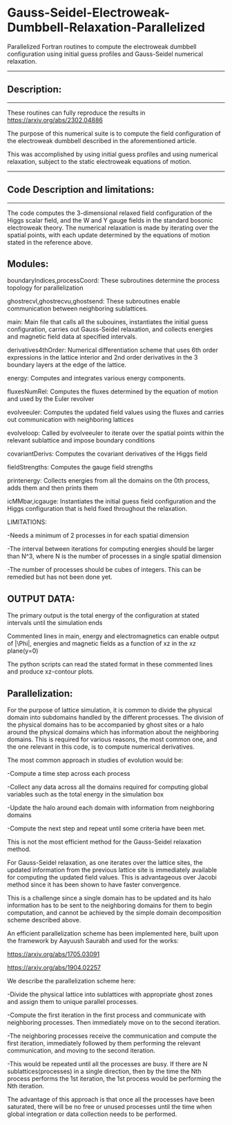 # Gauss-Seidel-Electroweak-Dumbbell-Relaxation-Parallelized
Parallelized Fortran routines to compute the electroweak dumbbell configuration using initial guess profiles and Gauss-Seidel numerical relaxation.

-----------------------------------------------------------------------------------------------------------------------------------------------------

Description:
---------------------------------
-----------------------------------------------------------------------------------------------------------------------------------------------------

These routines can fully reproduce the results in https://arxiv.org/abs/2302.04886

The purpose of this numerical suite is to compute the field configuration of the electroweak dumbbell described in the aforementioned article. 

This was accomplished by using initial guess profiles and using numerical relaxation, subject to the static electroweak equations of motion.

-----------------------------------------------------------------------------------------------------------------------------------------------------

Code Description and limitations:
---------------------------------
-----------------------------------------------------------------------------------------------------------------------------------------------------

The code computes the 3-dimensional relaxed field configuration of the Higgs scalar field, and the W and Y gauge fields in the standard bosonic electroweak 
theory. The numerical relaxation is made by iterating over the spatial points, with each update determined by the equations of motion stated in the reference above.

Modules:
-------

boundaryIndices,processCoord: These subroutines determine the process topology for parallelization

ghostrecvl,ghostrecvu,ghostsend: These subroutines enable communication between neighboring sublattices.

main: Main file that calls all the subouines, instantiates the initial guess configuration, carries out Gauss-Seidel relaxation, and collects energies and magnetic field data at specified intervals.

derivatives4thOrder: Numerical differentiation scheme that uses 6th order expressions in the lattice interior and 2nd order derivatives in the 3 boundary layers at the edge of the lattice.

energy: Computes and integrates various energy components.

fluxesNumRel: Computes the fluxes determined by the equation of motion and used by the Euler revolver

evolveeuler: Computes the updated field values using the fluxes and carries out communication with neighboring lattices

evolveloop: Called by evolveeuler to iterate over the spatial points within the relevant sublattice and impose boundary conditions

covariantDerivs: Computes the covariant derivatives of the Higgs field

fieldStrengths: Computes the gauge field strengths

printenergy: Collects energies from all the domains on the 0th process, adds them and then prints them

icMMbar,icgauge: Instantiates the initial guess field configuration and the Higgs configuration that is held fixed throughout the relaxation.

LIMITATIONS:

-Needs a minimum of 2 processes in for each spatial dimension

-The interval between iterations for computing energies should be larger than N^3, where N is the number of processes in a single spatial dimension

-The number of processes should be cubes of integers. This can be remedied but has not been done yet.

OUTPUT DATA:
-----------

The primary output is the total energy of the configuration at stated intervals until the simulation ends

Commented lines in main, energy and electromagnetics can enable output of |\Phi|, energies and magnetic fields as a function of xz in the xz plane(y=0)

The python scripts can read the stated format in these commented lines and produce xz-contour plots.

Parallelization:
----------------
For the purpose of lattice simulation, it is common to divide the physical domain into subdomains handled by the different processes.
The division of the physical domains has to be accompanied by ghost sites or a halo around the physical domains which has information about the neighboring 
domains. This is required for various reasons, the most common one, and the one relevant in this code, is to compute numerical derivatives.

The most common approach in studies of evolution would be:

-Compute a time step across each process

-Collect any data across all the domains required for computing global variables such as the total energy in the simulation box

-Update the halo around each domain with information from neighboring domains

-Compute the next step and repeat until some criteria have been met.

This is not the most efficient method for the Gauss-Seidel relaxation method.

For Gauss-Seidel relaxation, as one iterates over the lattice sites, the updated information from the previous lattice site is immediately available
for computing the updated field values. This is advantageous over Jacobi method since it has been shown to have faster convergence.

This is a challenge since a single domain has to be updated and its halo information has to be sent to the neighboring domains for them to begin computation,
and cannot be achieved by the simple domain decomposition scheme described above.

An efficient parallelization scheme has been implemented here, built upon the framework by Aayuush Saurabh and used for the works:

https://arxiv.org/abs/1705.03091

https://arxiv.org/abs/1904.02257

We describe the parallelization scheme here:

-Divide the physical lattice into sublattices with appropriate ghost zones and assign them to unique parallel processes.

-Compute the first iteration in the first process and communicate with neighboring processes. Then immediately move on to the second iteration.

-The neighboring processes receive the communication and compute the first iteration, immediately followed by them performing the relevant communication, and moving to the second iteration.

-This would be repeated until all the processes are busy. If there are N sublattices(processes) in a single direction, then by the time the Nth process performs the 1st iteration, the 1st process would be performing the Nth iteration.

The advantage of this approach is that once all the processes have been saturated, there will be no free or unused processes until the time when global integration or data collection needs to be performed.
